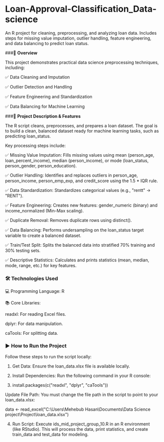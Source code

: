 # Loan-Approval-Classification_Data-science
An R project for cleaning, preprocessing, and analyzing loan data. Includes steps for missing value imputation, outlier handling, feature engineering, and data balancing to predict loan status.

###📌 **Overview**

This project demonstrates practical data science preprocessing techniques, including:

✅ Data Cleaning and Imputation

✅ Outlier Detection and Handling

✅ Feature Engineering and Standardization

✅ Data Balancing for Machine Learning

###🚀 **Project Description & Features**

The R script cleans, preprocesses, and prepares a loan dataset. The goal is to build a clean, balanced dataset ready for machine learning tasks, such as predicting loan_status.

Key processing steps include:

✅ Missing Value Imputation: Fills missing values using mean (person_age, loan_percent_income), median (person_income), or mode (loan_status, person_gender, person_education).

✅ Outlier Handling: Identifies and replaces outliers in person_age, person_income, person_emp_exp, and credit_score using the 1.5 * IQR rule.

✅ Data Standardization: Standardizes categorical values (e.g., "rentt" -> "RENT").

✅ Feature Engineering: Creates new features: gender_numeric (binary) and income_normalized (Min-Max scaling).

✅ Duplicate Removal: Removes duplicate rows using distinct().

✅ Data Balancing: Performs undersampling on the loan_status target variable to create a balanced dataset.

✅ Train/Test Split: Splits the balanced data into stratified 70% training and 30% testing sets.

✅ Descriptive Statistics: Calculates and prints statistics (mean, median, mode, range, etc.) for key features.


### 🛠 **Technologies Used**

💻 Programming Language: R

📚 Core Libraries:

readxl: For reading Excel files.

dplyr: For data manipulation.

caTools: For splitting data.


### ▶️ **How to Run the Project**

Follow these steps to run the script locally:

1. Get Data: Ensure the loan_data.xlsx file is available locally.

2. Install Dependencies: Run the following command in your R console:

3. install.packages(c("readxl", "dplyr", "caTools"))


Update File Path: You must change the file path in the script to point to your loan_data.xlsx:

data <- read_excel("C:\\Users\\Mehebub Hasan\\Documents\\Data Science project\\Project\\loan_data.xlsx")


4. Run Script: Execute ids_mid_project_group_10.R in an R environment (like RStudio). This will process the data, print statistics, and create train_data and test_data for modeling.
